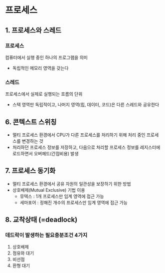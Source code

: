 # 프로세스


## 1. 프로세스와 스레드


### 프로세스
컴퓨터에서 실행 중인 하나의 프로그램을 의미
- 독립적인 메모리 영역을 갖는다

### 스레드
프로세스에서 실제로 실행되는 흐름의 단위
- 스택 영역만 독립적이고, 나머지 영역(힙, 데이터, 코드)은 다른 스레드와 공유한다



## 6. 콘텍스트 스위칭
- 멀티 프로세스 환경에서 CPU가 다른 프로세스를 처리하기 위해 처리 중인 프로세스를 변경하는 것
- 처리하던 프로세스 정보를 저장하고, 다음으로 처리할 프로세스 정보를 레지스터에 로드하면서 오버헤드(간접비용) 발생


## 7. 프로세스 동기화
- 멀티 프로세스 환경에서 공유 자원의 일관성을 보장하기 위한 방법
- 상호배제(Mutual Exclusive) 기법 이용
  - 뮤텍스 : 1개 프로세스만 임계 영역에 접근 가능
  - 세마포어 : 정해진 개수의 프로세스만 임계 영역에 접근 가능

## 8. 교착상태 (=deadlock)

### 데드락이 발생하는 필요충분조건 4가지
1. 상호배제
2. 점유와 대기
3. 비선점
4. 환형 대기